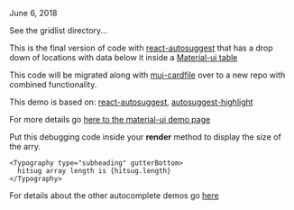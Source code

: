 
June 6, 2018

See the gridlist directory...

This is the final version of code with
[react-autosuggest](https://github.com/moroshko/react-autosuggest)
that has a drop down of locations with data below it inside a
[Material-ui table](https://material-ui.com/demos/tables/#tables)

This code will be migrated along with
[mui-cardfile](https://github.com/stormasm/mui-card-file)
over to a new repo with combined functionality.

This demo is based on:
[react-autosuggest](https://github.com/moroshko/react-autosuggest),
[autosuggest-highlight](https://github.com/moroshko/autosuggest-highlight)

For more details go
[here to the material-ui demo page](https://material-ui-next.com/demos/autocomplete/)

Put this debugging code inside your **render** method
to display the size of the arry.

```
<Typography type="subheading" gutterBottom>
  hitsug array length is {hitsug.length}
</Typography>
```

For details about the other autocomplete demos go
[here](https://github.com/stormasm/mui-autocomplete/blob/master/demosorig/README.md)
